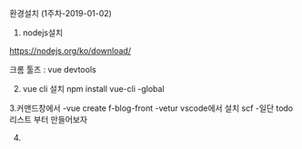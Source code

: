 환경설치 (1주차-2019-01-02)

1. nodejs설치 

https://nodejs.org/ko/download/

크롬 툴즈 : vue devtools

2. vue cli 설치
npm install vue-cli -global

3.커맨드창에서
  -vue create f-blog-front 
  -vetur vscode에서 설치 scf
  -일단 todo리스트 부터 만들어보자
  
4.
  

